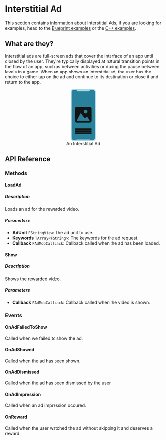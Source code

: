 # Interstitial Ad
This section contains information about Interstitial Ads, if you are looking for examples, head to the [Blueprint examples](/blueprintinterstitialad) or the [C++ examples](/cppinterstitialad).
## What are they?
Interstitial ads are full-screen ads that cover the interface of an app until closed by the user. They're typically displayed at natural transition points in the flow of an app, such as between activities or during the pause between levels 
in a game. When an app shows an interstitial ad, the user has the choice to either tap on the ad and continue to its destination or close it and return to the app.

<div style="text-align:center">
<svg version="1.1" xmlns="http://www.w3.org/2000/svg" xmlns:xlink="http://www.w3.org/1999/xlink" x="0px" y="0px" width="80px"
	 height="auto" viewBox="0 0 140 291.35" style="overflow:visible;enable-background:new 0 0 140 291.35;" xml:space="preserve"
	>
<style type="text/css">
	.st0{fill:#AED8E6;}
	.st1{fill:#378AAD;}
	.st2{fill:#28829B;}
	.st3{fill:#131313;}
</style>
<defs>
</defs>
<g>
	<path class="st0" d="M124.85,291.35H15.15C6.78,291.35,0,284.57,0,276.2V15.15C0,6.78,6.78,0,15.15,0h109.69
		C133.22,0,140,6.78,140,15.15V276.2C140,284.57,133.22,291.35,124.85,291.35z"/>
	<polyline class="st1" points="60.16,132.01 60.16,155.98 84.46,144 	"/>
	<path class="st2" d="M122.62,286.35H17.38c-6.84,0-12.38-5.54-12.38-12.38V17.38C5,10.54,10.54,5,17.38,5h105.24
		C129.46,5,135,10.54,135,17.38v256.59C135,280.81,129.46,286.35,122.62,286.35z"/>
	<path class="st0" d="M101.56,12.72H38.44c-2.47,0-4.47-2-4.47-4.47V3.15h72.07v5.09C106.03,10.71,104.03,12.72,101.56,12.72z"/>
	<path class="st0" d="M107.22,282.69H32.78c-0.86,0-1.56-0.7-1.56-1.56l0,0c0-0.86,0.7-1.56,1.56-1.56h74.44
		c0.86,0,1.56,0.7,1.56,1.56l0,0C108.78,281.99,108.08,282.69,107.22,282.69z"/>
	<path class="st3" d="M113.04,228.73H26.96c-2.32,0-4.2-1.88-4.2-4.2v0c0-2.32,1.88-4.2,4.2-4.2h86.09c2.32,0,4.2,1.88,4.2,4.2v0
		C117.25,226.85,115.37,228.73,113.04,228.73z"/>
	<g>
		<g>
			<path class="st3" d="M105.92,100.03H33.32c-5.85,0-10.61,4.76-10.61,10.62v66.72c0,5.85,4.76,10.6,10.61,10.6h72.59
				c5.85,0,10.6-4.75,10.6-10.6v-66.72C116.52,104.79,111.77,100.03,105.92,100.03z M83.38,115.82c5.66,0,10.25,4.59,10.25,10.25
				c0,5.66-4.59,10.25-10.25,10.25c-5.66,0-10.25-4.59-10.25-10.25C73.13,120.41,77.71,115.82,83.38,115.82z M102.59,178.16H69.62
				h-31.5c-2.83,0-4.09-2.05-2.81-4.57l17.59-34.83c1.27-2.53,3.7-2.75,5.42-0.5l17.68,23.11c1.72,2.25,4.73,2.44,6.72,0.43
				l4.33-4.38c1.99-2.01,4.92-1.76,6.54,0.55l11.2,16C106.4,176.28,105.42,178.16,102.59,178.16z"/>
		</g>
	</g>
	<path class="st3" d="M113.04,239.93H26.96c-2.32,0-4.2-1.88-4.2-4.2v0c0-2.32,1.88-4.2,4.2-4.2h86.09c2.32,0,4.2,1.88,4.2,4.2v0
		C117.25,238.05,115.37,239.93,113.04,239.93z"/>
	<path class="st3" d="M113.22,251.14H27.14c-2.32,0-4.2-1.88-4.2-4.2v0c0-2.32,1.88-4.2,4.2-4.2h86.09c2.32,0,4.2,1.88,4.2,4.2v0
		C117.43,249.26,115.55,251.14,113.22,251.14z"/>
</g>
</svg>

<div>An Interstitial Ad</div>
</div>

## API Reference
### Methods
#### LoadAd
##### Description
Loads an ad for the rewarded video.
##### Parameters
- **AdUnit** `FStringView`: The ad unit to use.
- **Keywords** `TArray<FString>`: The keywords for the ad request.
- **Callback** `FAdMobCallback`: Callback called when the ad has been loaded.

#### Show
##### Description
Shows the rewarded video.
##### Parameters 
- **Callback** `FAdMobCallback`: Callback called when the video is shown.

### Events
#### OnAdFailedToShow
Called when we failed to show the ad.
#### OnAdShowed
Called when the ad has been shown.
#### OnAdDismissed
Called when the ad has been dismissed by the user.
#### OnAdImpression
Called when an ad impression occured.
#### OnReward
Called when the user watched the ad without skipping it and deserves a reward.
